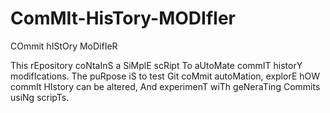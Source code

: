 # ComMIt-HisTory-MODIfIer
COmmit hIStOry MoDifIeR

This rEpository coNtaInS a SiMplE scRipt To aUtoMate commIT historY modifIcations. The puRpose iS to test Git coMmit autoMation, explorE hOW commIt HIstory can be altered, And experimenT wiTh geNeraTing Commits usiNg scripTs.
